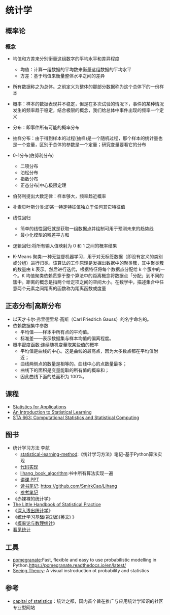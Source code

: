 # 统计学

## 概率论

### 概念

* 均值和方差来分别衡量这组数字的平均水平和差异程度
  - 均值：计算一组数据的平均数来衡量这组数据的平均水平
  - 方差：基于均值来衡量整体水平之间的差异
* 所有数据称之为总体。之前定义为整体的那部分数据称为这个总体下的一份样本
* 概率：样本的数据表现并不稳定，但是在多次试验的情况下，事件的某种情况发生的频率趋于稳定，结合极限的概念，我们给总体中事件出现的频率一个定义
* 分布：即事件所有可能的概率分布
* 抽样分布：由于得到样本的过程(抽样)是一个随机过程，那个样本的统计量也是一个变量，区别于总体的参数是一个定量；研究变量要看它的分布
* 0-1分布(伯努利分布)
  - 二项分布
  - 泊松分布
  - 指数分布
  - 正态分布|中心极限定理
* 伯努利提出大数定律：样本够大，频率趋近概率

* 朴素贝叶斯分类:即某一特定特征值独立于任何其它特征值
* 线性回归
  - 简单的线性回归就是获取一组数据点并绘制可用于预测未来的趋势线
  - 最小化模型的残差平方和
* 逻辑回归:将所有输入值映射为 0 和 1 之间的概率结果
* K-Means 聚类:一种无监督机器学习，用于对无标签数据（即没有定义的类别或分组）进行归类。该算法的工作原理是发掘出数据中的聚类簇，其中聚类簇的数量由 k 表示。然后进行迭代，根据特征将每个数据点分配给 k 个簇中的一个。K 均值聚类依赖贯穿于整个算法中的距离概念将数据点「分配」到不同的簇中。距离的概念是指两个给定项之间的空间大小。在数学中，描述集合中任意两个元素之间距离的函数称为距离函数或度量

## 正态分布|高斯分布

* 以天才卡尔·弗里德里希·高斯（Carl Friedrich Gauss）的名字命名的。
* 依赖数据集中参数
  - 平均值——样本中所有点的平均值。
  - 标准差——表示数据集与样本均值的偏离程度。
* 概率密度函数:连续随机变量取某些值的概率
  - 平均值是曲线的中心。这是曲线的最高点，因为大多数点都在平均值附近；
  - 曲线两侧点的数量是相等的。曲线中心的点数量最多；
  - 曲线下的面积是变量能取的所有值的概率和；
  - 因此曲线下面的总面积为 100%。

## 课程

* [Statistics for Applications](https://ocw.mit.edu/courses/mathematics/18-650-statistics-for-applications-fall-2016/index.htm)
* [An Introduction to Statistical Learning](http://faculty.marshall.usc.edu/gareth-james/ISL/)
* [STA 663: Computational Statistics and Statistical Computing](http://people.duke.edu/~ccc14/sta-663-2017/)

## 图书

* 统计学习方法 李航
  - [statistical-learning-method](https://github.com/wzyonggege/statistical-learning-method):《统计学习方法》笔记-基于Python算法实现
  + [代码实现](https://github.com/fengdu78/lihang-code)
  - [lihang_book_algorithm](https://github.com/WenDesi/lihang_book_algorithm):书中所有算法实现一遍
  + [讲课 PPT](https://github.com/fengdu78/lihang-code/tree/master/ppt)
  + [读书笔记](http://www.cnblogs.com/limitlessun/p/8611103.html): <https://github.com/SmirkCao/Lihang>
  + [参考笔记](https://zhuanlan.zhihu.com/p/36378498)
* 《赤裸裸的统计学》
* [The Little Handbook of Statistical Practice](http://www.jerrydallal.com/LHSP/LHSP.htm)
* 《[深入浅出统计学](https://www.amazon.cn/gp/product/B006PHIVNA)》
* 《[统计学习基础(第2版)(英文)](https://www.amazon.cn/gp/product/B00PRH2BXA) 》
* 《[概率论与数理统计](https://www.amazon.cn/gp/product/B00264GG56)》
* [看见统计](https://seeing-theory.brown.edu)

## 工具

* [pomegranate](https://github.com/jmschrei/pomegranate):Fast, flexible and easy to use probabilistic modelling in Python.<https://pomegranate.readthedocs.io/en/latest/>
* [Seeing Theory](https://seeing-theory.brown.edu/): A visual instroduction ot probability and statistics

## 参考

* [capital of statistics](http://cos.name/)：统计之都，国内首个旨在推广与应用统计学知识的社区专业型网站
